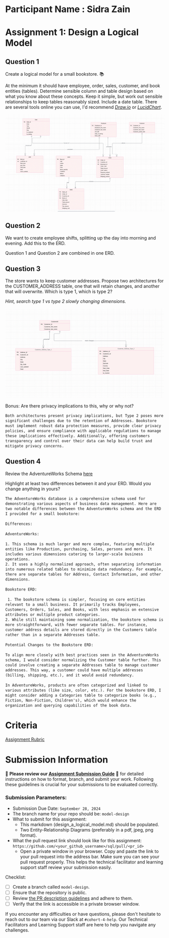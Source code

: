 # Participant Name : Sidra Zain
# Assignment 1: Design a Logical Model

## Question 1
Create a logical model for a small bookstore. 📚

At the minimum it should have employee, order, sales, customer, and book entities (tables). Determine sensible column and table design based on what you know about these concepts. Keep it simple, but work out sensible relationships to keep tables reasonably sized. Include a date table. There are several tools online you can use, I'd recommend [_Draw.io_](https://www.drawio.com/) or [_LucidChart_](https://www.lucidchart.com/pages/).

![Logical model for Bookstore](Lgical%20model%20for%20bookstore.png)

## Question 2
We want to create employee shifts, splitting up the day into morning and evening. Add this to the ERD.

Question 1 and Question 2 are combined in one ERD.

## Question 3
The store wants to keep customer addresses. Propose two architectures for the CUSTOMER_ADDRESS table, one that will retain changes, and another that will overwrite. Which is type 1, which is type 2?

_Hint, search type 1 vs type 2 slowly changing dimensions._

![Type 1 and Type 2 SCD](Type%201%20and%20Type%202%20SCD.png)

Bonus: Are there privacy implications to this, why or why not?
```
Both architectures present privacy implications, but Type 2 poses more significant challenges due to the retention of Addresses. Bookstore must implement robust data protection measures, provide clear privacy policies, and ensure compliance with applicable regulations to manage these implications effectively. Additionally, offering customers transparency and control over their data can help build trust and mitigate privacy concerns.
```

## Question 4
Review the AdventureWorks Schema [here](https://i.stack.imgur.com/LMu4W.gif)

Highlight at least two differences between it and your ERD. Would you change anything in yours?
```
The AdventureWorks database is a comprehensive schema used for demonstrating various aspects of business data management. Here are two notable differences between the AdventureWorks schema and the ERD I provided for a small bookstore:

Differences:

AdventureWorks:

1. This schema is much larger and more complex, featuring multiple entities like Production, purchasing, Sales, persons and more. It includes various dimensions catering to larger-scale business operations.
2. It uses a highly normalized approach, often separating information into numerous related tables to minimize data redundancy. For example, there are separate tables for Address, Contact Information, and other dimensions.

Bookstore ERD:

 1. The bookstore schema is simpler, focusing on core entities relevant to a small business. It primarily tracks Employees, Customers, Orders, Sales, and Books, with less emphasis on extensive attributes or multiple product categories.
2. While still maintaining some normalization, the bookstore schema is more straightforward, with fewer separate tables. For instance, customer address details are stored directly in the Customers table rather than in a separate Addresses table.

Potential Changes to the Bookstore ERD:

To align more closely with best practices seen in the AdventureWorks schema, I would consider normalizing the Customer table further. This could involve creating a separate Addresses table to manage customer addresses. This way, a customer could have multiple addresses (billing, shipping, etc.), and it would avoid redundancy.

In AdventureWorks, products are often categorized and linked to various attributes (like size, color, etc.). For the bookstore ERD, I might consider adding a Categories table to categorize books (e.g., Fiction, Non-Fiction, Children's), which would enhance the organization and querying capabilities of the book data.
```

# Criteria

[Assignment Rubric](./assignment_rubric.md)

# Submission Information

🚨 **Please review our [Assignment Submission Guide](https://github.com/UofT-DSI/onboarding/blob/main/onboarding_documents/submissions.md)** 🚨 for detailed instructions on how to format, branch, and submit your work. Following these guidelines is crucial for your submissions to be evaluated correctly.

### Submission Parameters:
* Submission Due Date: `September 28, 2024`
* The branch name for your repo should be: `model-design`
* What to submit for this assignment:
    * This markdown (design_a_logical_model.md) should be populated.
    * Two Entity-Relationship Diagrams (preferably in a pdf, jpeg, png format).
* What the pull request link should look like for this assignment: `https://github.com/<your_github_username>/sql/pull/<pr_id>`
    * Open a private window in your browser. Copy and paste the link to your pull request into the address bar. Make sure you can see your pull request properly. This helps the technical facilitator and learning support staff review your submission easily.

Checklist:
- [ ] Create a branch called `model-design`.
- [ ] Ensure that the repository is public.
- [ ] Review [the PR description guidelines](https://github.com/UofT-DSI/onboarding/blob/main/onboarding_documents/submissions.md#guidelines-for-pull-request-descriptions) and adhere to them.
- [ ] Verify that the link is accessible in a private browser window.

If you encounter any difficulties or have questions, please don't hesitate to reach out to our team via our Slack at `#cohort-4-help`. Our Technical Facilitators and Learning Support staff are here to help you navigate any challenges.

